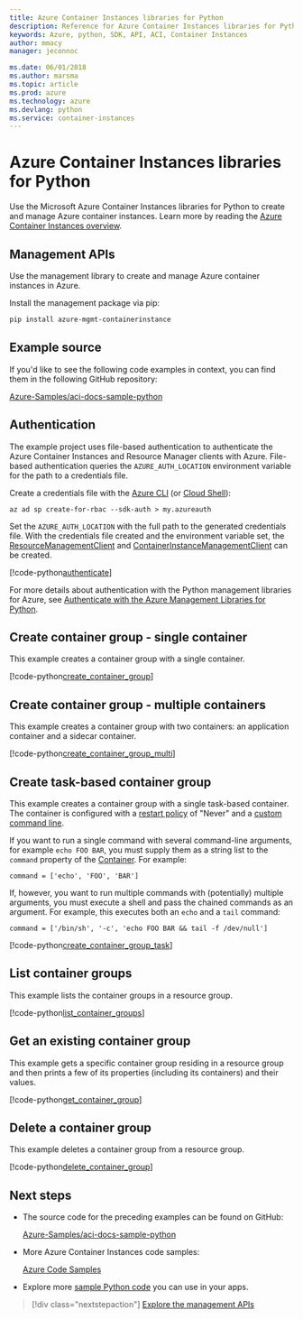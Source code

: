 ```yaml
---
title: Azure Container Instances libraries for Python
description: Reference for Azure Container Instances libraries for Python
keywords: Azure, python, SDK, API, ACI, Container Instances
author: mmacy
manager: jeconnoc

ms.date: 06/01/2018
ms.author: marsma
ms.topic: article
ms.prod: azure
ms.technology: azure
ms.devlang: python
ms.service: container-instances
---
```


# Azure Container Instances libraries for Python

Use the Microsoft Azure Container Instances libraries for Python to create and manage Azure container instances. Learn more by reading the [Azure Container Instances overview](/azure/container-instances/container-instances-overview).

## Management APIs

Use the management library to create and manage Azure container instances in Azure.

Install the management package via pip:

```bash
pip install azure-mgmt-containerinstance
```

## Example source

If you'd like to see the following code examples in context, you can find them in the following GitHub repository:

[Azure-Samples/aci-docs-sample-python](https://github.com/Azure-Samples/aci-docs-sample-python)

## Authentication

The example project uses file-based authentication to authenticate the Azure Container Instances and Resource Manager clients with Azure. File-based authentication queries the `AZURE_AUTH_LOCATION` environment variable for the path to a credentials file.

Create a credentials file with the [Azure CLI](/cli/azure) (or [Cloud Shell](https://shell.azure.com/)):

   `az ad sp create-for-rbac --sdk-auth > my.azureauth`

Set the `AZURE_AUTH_LOCATION` with the full path to the generated credentials file. With the credentials file created and the environment variable set, the [ResourceManagementClient][ResourceManagementClient] and [ContainerInstanceManagementClient][ContainerInstanceManagementClient] can be created.

<!-- SOURCE REPO: https://github.com/Azure-Samples/aci-docs-sample-python -->
[!code-python[authenticate](~/aci-docs-sample-python/src/aci_docs_sample.py#L44-L55 "Authenticate ACI and Resource Manager clients")]

For more details about authentication with the Python management libraries for Azure, see [Authenticate with the Azure Management Libraries for Python](/python/azure/python-sdk-azure-authenticate).

## Create container group - single container

This example creates a container group with a single container.

<!-- SOURCE REPO: https://github.com/Azure-Samples/aci-docs-sample-python -->
[!code-python[create_container_group](~/aci-docs-sample-python/src/aci_docs_sample.py#L77-L111 "Create single-container group")]

## Create container group - multiple containers

This example creates a container group with two containers: an application container and a sidecar container.

<!-- SOURCE REPO: https://github.com/Azure-Samples/aci-docs-sample-python -->
[!code-python[create_container_group_multi](~/aci-docs-sample-python/src/aci_docs_sample.py#L113-L153 "Create multi-container group")]

## Create task-based container group

This example creates a container group with a single task-based container. The container is configured with a [restart policy](/azure/container-instances/container-instances-restart-policy) of "Never" and a [custom command line](/azure/container-instances/container-instances-restart-policy#command-line-override).

If you want to run a single command with several command-line arguments, for example `echo FOO BAR`, you must supply them as a string list to the `command` property of the [Container][Container]. For example:

`command = ['echo', 'FOO', 'BAR']`

If, however, you want to run multiple commands with (potentially) multiple arguments, you must execute a shell and pass the chained commands as an argument. For example, this executes both an `echo` and a `tail` command:

`command = ['/bin/sh', '-c', 'echo FOO BAR && tail -f /dev/null']`

<!-- SOURCE REPO: https://github.com/Azure-Samples/aci-docs-sample-python -->
[!code-python[create_container_group_task](~/aci-docs-sample-python/src/aci_docs_sample.py#L155-L215 "Run a task-based container")]

## List container groups

This example lists the container groups in a resource group.

<!-- SOURCE REPO: https://github.com/Azure-Samples/aci-docs-sample-python -->
[!code-python[list_container_groups](~/aci-docs-sample-python/src/aci_docs_sample.py#L217-L229 "List container groups")]

## Get an existing container group

This example gets a specific container group residing in a resource group and then prints a few of its properties (including its containers) and their values.

<!-- SOURCE REPO: https://github.com/Azure-Samples/aci-docs-sample-python -->
[!code-python[get_container_group](~/aci-docs-sample-python/src/aci_docs_sample.py#231-253 "Get container group")]

## Delete a container group

This example deletes a container group from a resource group.

<!-- SOURCE REPO: https://github.com/Azure-Samples/aci-docs-sample-python -->
[!code-python[delete_container_group](~/aci-docs-sample-python/src/aci_docs_sample.py#delete_container_group "Delete container group")]

## Next steps

* The source code for the preceding examples can be found on GitHub:

  [Azure-Samples/aci-docs-sample-python][aci-docs-sample-python]

* More Azure Container Instances code samples:

  [Azure Code Samples][samples]

* Explore more [sample Python code](https://azure.microsoft.com/resources/samples/?platform=python) you can use in your apps.

> [!div class="nextstepaction"]
> [Explore the management APIs](/python/api/overview/azure/containerinstance/management)

[samples]: https://azure.microsoft.com/resources/samples/?sort=0&term=ACI
[aci-docs-sample-python]: https://github.com/Azure-Samples/aci-docs-sample-python

<!-- TYPES -->
[ResourceManagementClient]: /python/api/azure.mgmt.resource.resources.resourcemanagementclient
[ContainerInstanceManagementClient]: /python/api/azure.mgmt.containerinstance.containerinstancemanagementclient
[Container]: /python/api/azure.mgmt.containerinstance.models.container